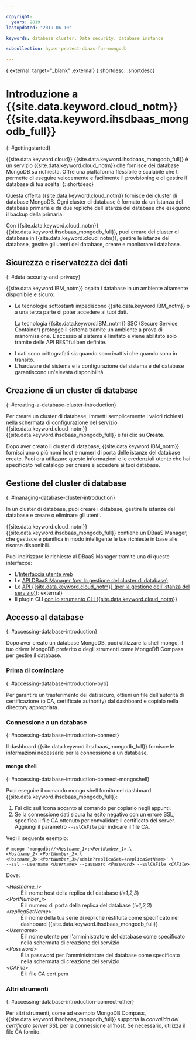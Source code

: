 ```yaml
---

copyright:
  years: 2019
lastupdated: "2019-06-10"

keywords: database cluster, Data security, database instance

subcollection: hyper-protect-dbaas-for-mongodb

---
```


{:external: target="_blank" .external}
{:shortdesc: .shortdesc}

# Introduzione a {{site.data.keyword.cloud_notm}} {{site.data.keyword.ihsdbaas_mongodb_full}}
{: #gettingstarted}

{{site.data.keyword.cloud}} {{site.data.keyword.ihsdbaas_mongodb_full}} è un servizio {{site.data.keyword.cloud_notm}} che fornisce dei database MongoDB su richiesta. Offre una piattaforma flessibile e scalabile che
ti permette di eseguire velocemente e facilmente il provisioning e di gestire il database di tua scelta.
{: shortdesc}

Questa offerta {{site.data.keyword.cloud_notm}} fornisce dei cluster di database MongoDB. Ogni cluster di database
è formato da un'istanza del database primaria e da due repliche dell'istanza del database che eseguono
il backup della primaria.

Con {{site.data.keyword.cloud_notm}} {{site.data.keyword.ihsdbaas_mongodb_full}},
puoi creare dei cluster di database in {{site.data.keyword.cloud_notm}}, gestire le istanze del
database, gestire gli utenti del database, creare e monitorare i database.

## Sicurezza e riservatezza dei dati
{: #data-security-and-privacy}

{{site.data.keyword.IBM_notm}} ospita i database in un ambiente altamente disponibile e sicuro:
<ul>
<li>Le tecnologie sottostanti impediscono {{site.data.keyword.IBM_notm}} o a una terza parte di poter
accedere ai tuoi dati.
<p>La tecnologia {{site.data.keyword.IBM_notm}} SSC (Secure Service Container)
protegge il sistema tramite un ambiente a prova di manomissione. L'accesso al sistema è limitato
e viene abilitato solo tramite delle API RESTful ben definite.</p></li>
<li>I dati sono crittografati sia quando sono inattivi che quando sono in transito.</li>
<li>L'hardware del sistema e la configurazione del sistema e del database garantiscono un'elevata disponibilità.</li>
</ul>

<!--
For more information, watch:

- [Data security and privacy using {{site.data.keyword.cloud_notm}} {{site.data.keyword.ihsdbaas_full}} - English version](https://www.youtube.com/watch?v=__IBP727IL8){: external}
- [Data security and privacy using {{site.data.keyword.cloud_notm}} {{site.data.keyword.ihsdbaas_full}} - Chinese version](https://v.youku.com/v_show/id_XMzc3ODQzMzYwMA==.html){: external}
-->

## Creazione di un cluster di database
{: #creating-a-database-cluster-introduction}

Per creare un cluster di database, immetti semplicemente i valori richiesti nella schermata di configurazione del servizio
{{site.data.keyword.cloud_notm}} {{site.data.keyword.ihsdbaas_mongodb_full}} e fai clic su **Create**.

Dopo aver creato il cluster di database, {{site.data.keyword.IBM_notm}} fornisci
uno o più nomi host e numeri di porta delle istanze del database create. Puoi ora utilizzare queste informazioni
e le credenziali utente che hai specificato nel catalogo per creare e accedere ai
tuoi database.

## Gestione del cluster di database
{: #managing-database-cluster-introduction}

In un cluster di database, puoi creare i database, gestire le istanze del database e creare o eliminare gli utenti.

{{site.data.keyword.cloud_notm}} {{site.data.keyword.ihsdbaas_mongodb_full}} contiene un DBaaS Manager, che gestisce e pianifica
in modo intelligente le tue richieste in base alle risorse disponibili.

Puoi indirizzare le richieste al DBaaS Manager tramite una di queste interfacce:

- L'[Interfaccia utente web](/docs/services/hyper-protect-dbaas-for-mongodb?topic=hyper-protect-dbaas-for-mongodb-dbaas_webui_service)
- Le [API DBaaS Manager (per la gestione del cluster di database)](/docs/services/hyper-protect-dbaas-for-mongodb?topic=hyper-protect-dbaas-for-mongodb-gen_inst_mgr_apis)
- Le [API {{site.data.keyword.cloud_notm}} (per la gestione dell'istanza del servizio)](https://{DomainName}/apidocs/hyperp-dbaas){: external}
- Il plugin CLI [ con lo strumento CLI {{site.data.keyword.cloud_notm}}](/docs/services/hyper-protect-dbaas-for-mongodb?topic=hyper-protect-dbaas-for-mongodb-install-ibm-cli)

## Accesso al database
{: #accessing-database-introduction}

Dopo aver creato un database MongoDB, puoi utilizzare la shell mongo, il tuo driver MongoDB preferito o degli strumenti come MongoDB Compass per gestire il database.

### Prima di cominciare
{: #accessing-database-introduction-byb}

Per garantire un trasferimento dei dati sicuro, ottieni un file dell'autorità di certificazione (o CA, certificate authority) dal dashboard e copialo nella directory appropriata.

### Connessione a un database
{: #accessing-database-introduction-connect}

Il dashboard {{site.data.keyword.ihsdbaas_mongodb_full}} fornisce le informazioni necessarie per la connessione a un database.

#### mongo shell
{: #accessing-database-introduction-connect-mongoshell}

Puoi eseguire il comando mongo shell fornito nel dashboard {{site.data.keyword.ihsdbaas_mongodb_full}}:

1. Fai clic sull'icona accanto al comando per copiarlo negli appunti.
2. Se la connessione dati sicura ha esito negativo con un errore SSL, specifica il file CA ottenuto per convalidare il certificato del server. Aggiungi il parametro `--sslCAFile` per indicare il file CA.

Vedi il seguente esempio:

<pre><code class="hljs"># mongo 'mongodb:/&sol;&lt;<em>Hostname_1</em>&gt;&colon;&lt;<em>PortNumber_1</em>&gt;,\
&lt;<em>Hostname_2</em>&gt;&colon;&lt;<em>PortNumber_2</em>&gt;,\
&lt;<em>Hostname_3</em>&gt;&colon;&lt;<em>PortNumber_3</em>&gt;/admin?replicaSet=&lt;<em>replicaSetName</em>&gt;' \
--ssl --username &lt;<em>Username</em>&gt; --password &lt;<em>Password</em>&gt; --sslCAFile &lt;<em>CAFile</em>&gt;</code></pre>

Dove:
<dl>
  <dt> &lt;<em>Hostname_i</em>&gt; </dt>
    <dd> È il nome host della replica del database (<em>i=1,2,3</em>) </dd>
  <dt> &lt;<em>PortNumber_i</em>&gt; </dt>
    <dd> È il numero di porta della replica del database (<em>i=1,2,3</em>) </dd>
  <dt> &lt;<em>replicaSetName</em>&gt; </dt>
    <dd> È il nome della tua serie di repliche restituita come specificato nel dashboard {{site.data.keyword.ihsdbaas_mongodb_full}} </dd>
  <dt> &lt;<em>Username</em>&gt; </dt>
    <dd> È il nome utente per l'amministratore del database come specificato nella schermata di creazione del servizio </dd>
  <dt> &lt;<em>Password</em>&gt; </dt>
    <dd> È la password per l'amministratore del database come specificato nella schermata di creazione del servizio </dd>
  <dt> &lt;<em>CAFile</em>&gt; </dt>
    <dd> È il file CA cert.pem </dd>
</dl>


### Altri strumenti
{: #accessing-database-introduction-connect-other}

Per altri strumenti, come ad esempio MongoDB Compass, {{site.data.keyword.ihsdbaas_mongodb_full}} supporta la *convalida del certificato server SSL* per la connessione all'host. Se necessario, utilizza il file CA fornito.
